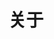 ---
title: "关于"
menu:
  main:
    name: "👤 关于"
    weight: -60
    #params:
    #  icon: "fas fa-user"
---